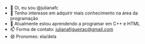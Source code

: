 - 👋 Oi, eu sou @julianafc
- 👀 Tenho interesse em adquirir mais conhecimento na área da programação
- 🌱 Atualmente estou aprendendo a programar em C++ e HTML
- 📫 Forma de contato: julianafigueirac@gmail.com
- 😄 Pronomes: ela/dela
